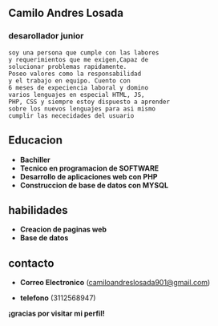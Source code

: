 
  ## Camilo Andres Losada

  ### desarollador junior
  
    soy una persona que cumple con las labores 
    y requerimientos que me exigen,Capaz de 
    solucionar problemas rapidamente.
    Poseo valores como la responsabilidad
    y el trabajo en equipo. Cuento con 
    6 meses de expeciencia laboral y domino
    varios lenguajes en especial HTML, JS,
    PHP, CSS y siempre estoy dispuesto a aprender
    sobre los nuevos lenguajes para asi mismo
    cumplir las nececidades del usuario 
       
  ## Educacion 
  
  + **Bachiller**
  + **Tecnico en programacion de SOFTWARE**
  + **Desarrollo de aplicaciones web con PHP**
  + **Construccion de base de datos con MYSQL**

 ## habilidades
  
  + **Creacion de paginas web**
  + **Base de datos**

## contacto

  + **Correo Electronico**
  (<camiloandreslosada901@gmail.com>)

  + **telefono**
  (3112568947)

  **¡gracias por visitar mi perfil!**
      


